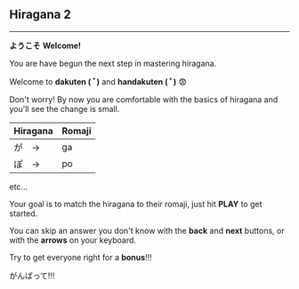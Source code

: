 ## Hiragana 2

---

**ようこそ** **Welcome!**

You are have begun the next step in mastering hiragana.

Welcome to **dakuten ( ﾞ)** and **handakuten ( ﾟ)** 😨

Don't worry! By now you are comfortable with the basics of hiragana and you'll see the change is small.

| Hiragana | Romaji |
| ----------  | ----- |
| が　-> | ga |
| ぽ　-> | po |

etc...

Your goal is to match the hiragana to their romaji, just hit **PLAY** to get started.

You can skip an answer you don't know with the **back** and **next** buttons, or with the **arrows** on your keyboard.

Try to get everyone right for a **bonus**!!!

がんばって!!!
